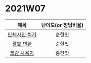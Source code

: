 # 2021W07

| 제목 | 난이도(or 정답비율) |
|:------:|:-----:|
| [단체사진 찍기](https://programmers.co.kr/learn/courses/30/lessons/1835) | 순한맛 |
| [괄호 변환](https://programmers.co.kr/learn/courses/30/lessons/60058) | 순한맛 |
| [불량 사용자](https://programmers.co.kr/learn/courses/30/lessons/64064) | 중간맛 |
